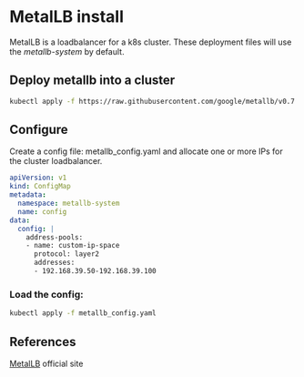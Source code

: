 # MetalLB install

MetalLB is a loadbalancer for a k8s cluster. These deployment files will use the _metallb-system_ by default.

## Deploy metallb into a cluster

```bash
kubectl apply -f https://raw.githubusercontent.com/google/metallb/v0.7.3/manifests/metallb.yaml
```


## Configure

Create a config file: metallb_config.yaml and allocate one or more IPs for the cluster loadbalancer.

```yaml
apiVersion: v1
kind: ConfigMap
metadata:
  namespace: metallb-system
  name: config
data:
  config: |
    address-pools:
    - name: custom-ip-space
      protocol: layer2
      addresses:
      - 192.168.39.50-192.168.39.100
```

### Load the config:

```bash
kubectl apply -f metallb_config.yaml
```

## References

[MetalLB](https://metallb.universe.tf/) official site


